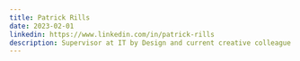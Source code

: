 ```yaml
---
title: Patrick Rills 
date: 2023-02-01
linkedin: https://www.linkedin.com/in/patrick-rills
description: Supervisor at IT by Design and current creative colleague for Duffy
---
```

